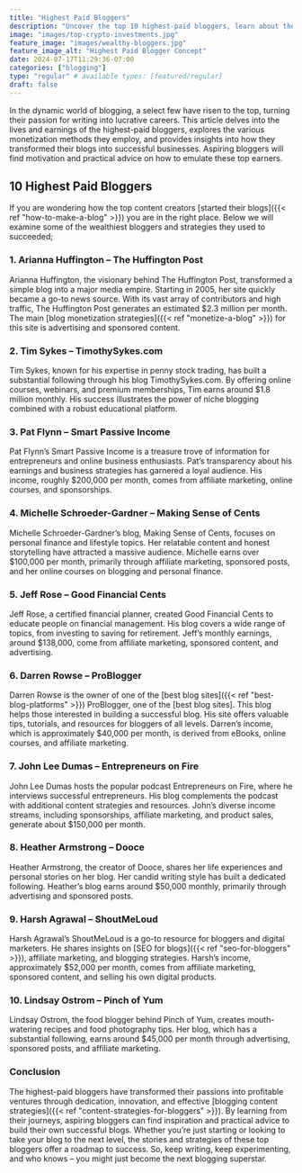 ```yaml
---
title: "Highest Paid Bloggers"
description: "Uncover the top 10 highest-paid bloggers, learn about their monthly earnings, and explore the strategies they use to monetize their blogs."
image: "images/top-crypto-investments.jpg"
feature_image: "images/wealthy-bloggers.jpg"
feature_image_alt: "Highest Paid Blogger Concept"
date: 2024-07-17T11:29:36-07:00
categories: ["blogging"]
type: "regular" # available types: [featured/regular]
draft: false
---
```


In the dynamic world of blogging, a select few have risen to the top, turning their passion for writing into lucrative careers. This article delves into the lives and earnings of the highest-paid bloggers, explores the various monetization methods they employ, and provides insights into how they transformed their blogs into successful businesses. Aspiring bloggers will find motivation and practical advice on how to emulate these top earners.

## 10 Highest Paid Bloggers

If you are wondering how the top content creators [started their blogs]({{< ref "how-to-make-a-blog" >}}) you are in the right place. Below we will examine some of the wealthiest bloggers and strategies they used to succeeded;

### 1. Arianna Huffington – The Huffington Post

Arianna Huffington, the visionary behind The Huffington Post, transformed a simple blog into a major media empire. Starting in 2005, her site quickly became a go-to news source. With its vast array of contributors and high traffic, The Huffington Post generates an estimated $2.3 million per month. The main [blog monetization strategies]({{< ref "monetize-a-blog" >}}) for this site is  advertising and sponsored content.

### 2. Tim Sykes – TimothySykes.com

Tim Sykes, known for his expertise in penny stock trading, has built a substantial following through his blog TimothySykes.com. By offering online courses, webinars, and premium memberships, Tim earns around $1.8 million monthly. His success illustrates the power of niche blogging combined with a robust educational platform.

### 3. Pat Flynn – Smart Passive Income

Pat Flynn’s Smart Passive Income is a treasure trove of information for entrepreneurs and online business enthusiasts. Pat’s transparency about his earnings and business strategies has garnered a loyal audience. His income, roughly $200,000 per month, comes from affiliate marketing, online courses, and sponsorships.

### 4. Michelle Schroeder-Gardner – Making Sense of Cents

Michelle Schroeder-Gardner’s blog, Making Sense of Cents, focuses on personal finance and lifestyle topics. Her relatable content and honest storytelling have attracted a massive audience. Michelle earns over $100,000 per month, primarily through affiliate marketing, sponsored posts, and her online courses on blogging and personal finance.

### 5. Jeff Rose – Good Financial Cents

Jeff Rose, a certified financial planner, created Good Financial Cents to educate people on financial management. His blog covers a wide range of topics, from investing to saving for retirement. Jeff’s monthly earnings, around $138,000, come from affiliate marketing, sponsored content, and advertising.

### 6. Darren Rowse – ProBlogger

Darren Rowse is the owner of one of the [best blog sites]({{< ref "best-blog-platforms" >}}) ProBlogger, one of the [best blog sites]. This blog helps those interested in building a successful blog. His site offers valuable tips, tutorials, and resources for bloggers of all levels. Darren’s income, which is approximately $40,000 per month, is derived from eBooks, online courses, and affiliate marketing.

### 7. John Lee Dumas – Entrepreneurs on Fire

John Lee Dumas hosts the popular podcast Entrepreneurs on Fire, where he interviews successful entrepreneurs. His blog complements the podcast with additional content strategies and resources. John’s diverse income streams, including sponsorships, affiliate marketing, and product sales, generate about $150,000 per month.

### 8. Heather Armstrong – Dooce

Heather Armstrong, the creator of Dooce, shares her life experiences and personal stories on her blog. Her candid writing style has built a dedicated following. Heather’s blog earns around $50,000 monthly, primarily through advertising and sponsored posts.

### 9. Harsh Agrawal – ShoutMeLoud

Harsh Agrawal’s ShoutMeLoud is a go-to resource for bloggers and digital marketers. He shares insights on [SEO for blogs]({{< ref "seo-for-bloggers" >}}), affiliate marketing, and blogging strategies. Harsh’s income, approximately $52,000 per month, comes from affiliate marketing, sponsored content, and selling his own digital products.

### 10. Lindsay Ostrom – Pinch of Yum

Lindsay Ostrom, the food blogger behind Pinch of Yum, creates mouth-watering recipes and food photography tips. Her blog, which has a substantial following, earns around $45,000 per month through advertising, sponsored posts, and affiliate marketing.

### Conclusion

The highest-paid bloggers have transformed their passions into profitable ventures through dedication, innovation, and effective [blogging content strategies]({{< ref "content-strategies-for-bloggers" >}}). By learning from their journeys, aspiring bloggers can find inspiration and practical advice to build their own successful blogs. Whether you’re just starting or looking to take your blog to the next level, the stories and strategies of these top bloggers offer a roadmap to success. So, keep writing, keep experimenting, and who knows – you might just become the next blogging superstar.
